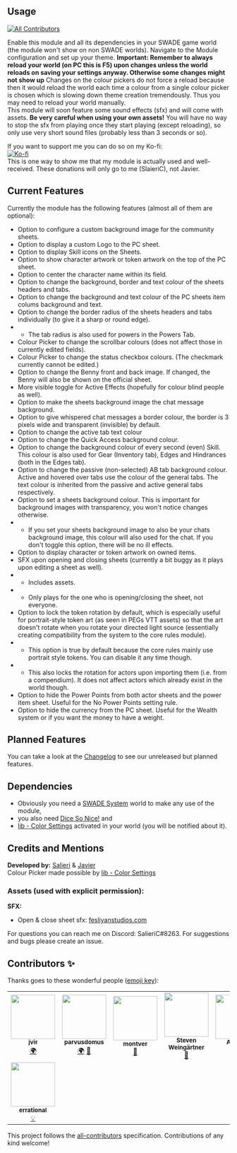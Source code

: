 ## Usage
<!-- ALL-CONTRIBUTORS-BADGE:START - Do not remove or modify this section -->
[![All Contributors](https://img.shields.io/badge/all_contributors-8-orange.svg?style=flat-square)](#contributors-)
<!-- ALL-CONTRIBUTORS-BADGE:END -->
Enable this module and all its dependencies in your SWADE game world (the module won't show on non SWADE worlds). Navigate to the Module configuration and set up your theme. **Important: Remember to always reload your world (on PC this is F5) upon changes unless the world reloads on saving your settings anyway. Otherwise some changes might not show up** Changes on the colour pickers do not force a reload because then it would reload the world each time a colour from a single colour picker is chosen which is slowing down theme creation tremendously. Thus you may need to reload your world manually.  
This module will soon feature some sound effects (sfx) and will come with assets. **Be very careful when using your own assets!** You will have no way to stop the sfx from playing once they start playing (except reloading), so only use very short sound files (probably less than 3 seconds or so).  
  
If you want to support me you can do so on my Ko-fi:  
[![Ko-fi](https://www.ko-fi.com/img/githubbutton_sm.svg)](https://ko-fi.com/salieric)  
This is one way to show me that my module is actually used and well-received. These donations will only go to me (SlaieriC), not Javier.  

## Current Features
Currently the module has the following features (almost all of them are optional):
- Option to configure a custom background image for the community sheets.
- Option to display a custom Logo to the PC sheet.
- Option to display Skill icons on the Sheets.
- Option to show character artwork or token artwork on the top of the PC sheet.
- Option to center the character name within its field.
- Option to change the background, border and text colour of the sheets headers and tabs.
- Option to change the background and text colour of the PC sheets item colums background and text.
- Option to change the border radius of the sheets headers and tabs individually (to give it a sharp or round edge).
- - The tab radius is also used for powers in the Powers Tab.
- Colour Picker to change the scrollbar colours (does not affect those in currently edited fields).
- Colour Picker to change the status checkbox colours. (The checkmark currently cannot be edited.)
- Option to change the Benny front and back image. If changed, the Benny will also be shown on the official sheet.
- More visible toggle for Active Effects (hopefully for colour blind people as well).
- Option to make the sheets background image the chat message background.
- Option to give whispered chat messages a border colour, the border is 3 pixels wide and transparent (invisible) by default.
- Option to change the active tab text colour
- Option to change the Quick Access background colour.
- Option to change the background colour of every second (even) Skill. This colour is also used for Gear (Inventory tab), Edges and Hindrances (both in the Edges tab).
- Option to change the passive (non-selected) AB tab background colour. Active and hovered over tabs use the colour of the general tabs. The text colour is inherited from the passive and active general tabs respectively.
- Option to set a sheets background colour. This is important for background images with transparency, you won't notice changes otherwise.
- - If you set your sheets background image to also be your chats background image, this colour will also used for the chat. If you don't toggle this option, there will be no ill effects.
- Option to display character or token artwork on owned items.
- SFX upon opening and closing sheets (currently a bit buggy as it plays upon editing a sheet as well).
- - Includes assets.
- - Only plays for the one who is opening/closing the sheet, not everyone.
- Option to lock the token rotation by default, which is especially useful for portrait-style token art (as seen in PEGs VTT assets) so that the art doesn't rotate when you rotate your directed light source (essentially creating compatibility from the system to the core rules module).
- - This option is true by default because the core rules mainly use portrait style tokens. You can disable it any time though.
- - This also locks the rotation for actors upon importing them (i.e. from a compendium). It does not affect actors which already exist in the world though.
- Option to hide the Power Points from both actor sheets and the power item sheet. Useful for the No Power Points setting rule.
- Option to hide the currency from the PC sheet. Useful for the Wealth system or if you want the money to have a weight.

## Planned Features
You can take a look at the [Changelog](https://github.com/SalieriC/SWADE-Spices-Flavours/blob/main/CHANGELOG.md) to see our unreleased but planned features.

## Dependencies
- Obviously you need a [SWADE System](https://foundryvtt.com/packages/swade/) world to make any use of the module,
- you also need [Dice So Nice!](https://foundryvtt.com/packages/dice-so-nice/) and
- [lib - Color Settings](https://foundryvtt.com/packages/colorsettings/) activated in your world (you will be notified about it).

## Credits and Mentions
**Developed by:** [Salieri](https://github.com/SalieriC) & [Javier](https://github.com/javierriveracastro)  
Colour Picker made possible by [lib - Color Settings](https://foundryvtt.com/packages/colorsettings/)  

### Assets (used with explicit permission):
**SFX:**  
- Open & close sheet sfx: [fesliyanstudios.com](https://www.fesliyanstudios.com/)

For questions you can reach me on Discord: SalieriC#8263. 
For suggestions and bugs please create an issue.

## Contributors ✨

Thanks goes to these wonderful people ([emoji key](https://allcontributors.org/docs/en/emoji-key)):

<!-- ALL-CONTRIBUTORS-LIST:START - Do not remove or modify this section -->
<!-- prettier-ignore-start -->
<!-- markdownlint-disable -->
<table>
  <tr>
    <td align="center"><a href="https://github.com/jvir"><img src="https://avatars.githubusercontent.com/u/5990316?v=4?s=100" width="100px;" alt=""/><br /><sub><b>jvir</b></sub></a><br /><a href="#translation-jvir" title="Translation">🌍</a></td>
    <td align="center"><a href="https://github.com/parvusdomus"><img src="https://avatars.githubusercontent.com/u/71666845?v=4?s=100" width="100px;" alt=""/><br /><sub><b>parvusdomus</b></sub></a><br /><a href="#translation-parvusdomus" title="Translation">🌍</a> <a href="https://github.com/SalieriC/SWADE-Spices-Flavours/issues?q=author%3Aparvusdomus" title="Bug reports">🐛</a></td>
    <td align="center"><a href="https://github.com/montver"><img src="https://avatars.githubusercontent.com/u/72754407?v=4?s=100" width="100px;" alt=""/><br /><sub><b>montver</b></sub></a><br /><a href="#ideas-montver" title="Ideas, Planning, & Feedback">🤔</a></td>
    <td align="center"><a href="http://ko-fi.com/examinator"><img src="https://avatars.githubusercontent.com/u/2758908?v=4?s=100" width="100px;" alt=""/><br /><sub><b>Steven Weingärtner</b></sub></a><br /><a href="#ideas-eXaminator" title="Ideas, Planning, & Feedback">🤔</a></td>
    <td align="center"><a href="https://github.com/Alis-72"><img src="https://avatars.githubusercontent.com/u/75221971?v=4?s=100" width="100px;" alt=""/><br /><sub><b>Alis-72</b></sub></a><br /><a href="#a11y-Alis-72" title="Accessibility">️️️️♿️</a> <a href="#ideas-Alis-72" title="Ideas, Planning, & Feedback">🤔</a></td>
    <td align="center"><a href="https://github.com/Tenyryas"><img src="https://avatars.githubusercontent.com/u/61804473?v=4?s=100" width="100px;" alt=""/><br /><sub><b>Tenyryas</b></sub></a><br /><a href="#example-Tenyryas" title="Examples">💡</a></td>
    <td align="center"><a href="https://github.com/Ethaks"><img src="https://avatars.githubusercontent.com/u/589855?v=4?s=100" width="100px;" alt=""/><br /><sub><b>Ethaks</b></sub></a><br /><a href="#example-Ethaks" title="Examples">💡</a></td>
  </tr>
  <tr>
    <td align="center"><a href="https://github.com/eclarke12"><img src="https://avatars.githubusercontent.com/u/42503461?v=4?s=100" width="100px;" alt=""/><br /><sub><b>errational</b></sub></a><br /><a href="#example-eclarke12" title="Examples">💡</a></td>
  </tr>
</table>

<!-- markdownlint-restore -->
<!-- prettier-ignore-end -->

<!-- ALL-CONTRIBUTORS-LIST:END -->

This project follows the [all-contributors](https://github.com/all-contributors/all-contributors) specification. Contributions of any kind welcome!
